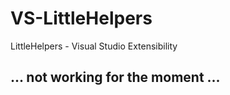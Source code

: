 # VS-LittleHelpers
LittleHelpers - Visual Studio Extensibility
   
   
## ... not working for the moment ...  

